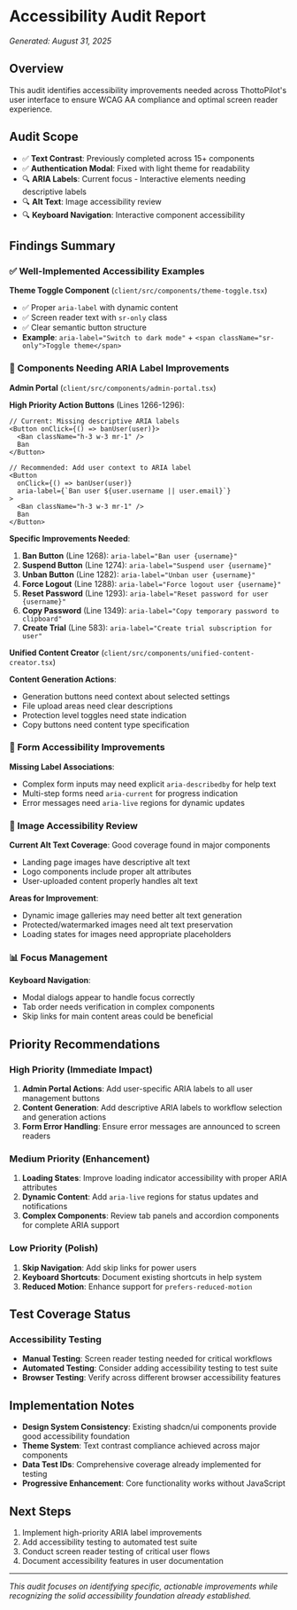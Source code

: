 # Accessibility Audit Report
*Generated: August 31, 2025*

## Overview

This audit identifies accessibility improvements needed across ThottoPilot's user interface to ensure WCAG AA compliance and optimal screen reader experience.

## Audit Scope

- ✅ **Text Contrast**: Previously completed across 15+ components
- ✅ **Authentication Modal**: Fixed with light theme for readability
- 🔍 **ARIA Labels**: Current focus - Interactive elements needing descriptive labels
- 🔍 **Alt Text**: Image accessibility review
- 🔍 **Keyboard Navigation**: Interactive component accessibility

## Findings Summary

### ✅ Well-Implemented Accessibility Examples

**Theme Toggle Component** (`client/src/components/theme-toggle.tsx`)
- ✅ Proper `aria-label` with dynamic content
- ✅ Screen reader text with `sr-only` class
- ✅ Clear semantic button structure
- **Example**: `aria-label="Switch to dark mode"` + `<span className="sr-only">Toggle theme</span>`

### 🔧 Components Needing ARIA Label Improvements

**Admin Portal** (`client/src/components/admin-portal.tsx`)

**High Priority Action Buttons** (Lines 1266-1296):
```tsx
// Current: Missing descriptive ARIA labels
<Button onClick={() => banUser(user)}>
  <Ban className="h-3 w-3 mr-1" />
  Ban
</Button>

// Recommended: Add user context to ARIA label
<Button 
  onClick={() => banUser(user)}
  aria-label={`Ban user ${user.username || user.email}`}
>
  <Ban className="h-3 w-3 mr-1" />
  Ban
</Button>
```

**Specific Improvements Needed**:
1. **Ban Button** (Line 1268): `aria-label="Ban user {username}"`
2. **Suspend Button** (Line 1274): `aria-label="Suspend user {username}"`
3. **Unban Button** (Line 1282): `aria-label="Unban user {username}"`
4. **Force Logout** (Line 1288): `aria-label="Force logout user {username}"`
5. **Reset Password** (Line 1293): `aria-label="Reset password for user {username}"`
6. **Copy Password** (Line 1349): `aria-label="Copy temporary password to clipboard"`
7. **Create Trial** (Line 583): `aria-label="Create trial subscription for user"`

**Unified Content Creator** (`client/src/components/unified-content-creator.tsx`)

**Content Generation Actions**:
- Generation buttons need context about selected settings
- File upload areas need clear descriptions
- Protection level toggles need state indication
- Copy buttons need content type specification

### 🔧 Form Accessibility Improvements

**Missing Label Associations**:
- Complex form inputs may need explicit `aria-describedby` for help text
- Multi-step forms need `aria-current` for progress indication
- Error messages need `aria-live` regions for dynamic updates

### 🔧 Image Accessibility Review

**Current Alt Text Coverage**: Good coverage found in major components
- Landing page images have descriptive alt text
- Logo components include proper alt attributes
- User-uploaded content properly handles alt text

**Areas for Improvement**:
- Dynamic image galleries may need better alt text generation
- Protected/watermarked images need alt text preservation
- Loading states for images need appropriate placeholders

### 📊 Focus Management

**Keyboard Navigation**:
- Modal dialogs appear to handle focus correctly
- Tab order needs verification in complex components
- Skip links for main content areas could be beneficial

## Priority Recommendations

### High Priority (Immediate Impact)
1. **Admin Portal Actions**: Add user-specific ARIA labels to all user management buttons
2. **Content Generation**: Add descriptive ARIA labels to workflow selection and generation actions
3. **Form Error Handling**: Ensure error messages are announced to screen readers

### Medium Priority (Enhancement)
1. **Loading States**: Improve loading indicator accessibility with proper ARIA attributes
2. **Dynamic Content**: Add `aria-live` regions for status updates and notifications
3. **Complex Components**: Review tab panels and accordion components for complete ARIA support

### Low Priority (Polish)
1. **Skip Navigation**: Add skip links for power users
2. **Keyboard Shortcuts**: Document existing shortcuts in help system
3. **Reduced Motion**: Enhance support for `prefers-reduced-motion`

## Test Coverage Status

### Accessibility Testing
- **Manual Testing**: Screen reader testing needed for critical workflows
- **Automated Testing**: Consider adding accessibility testing to test suite
- **Browser Testing**: Verify across different browser accessibility features

## Implementation Notes

- **Design System Consistency**: Existing shadcn/ui components provide good accessibility foundation
- **Theme System**: Text contrast compliance achieved across major components
- **Data Test IDs**: Comprehensive coverage already implemented for testing
- **Progressive Enhancement**: Core functionality works without JavaScript

## Next Steps

1. Implement high-priority ARIA label improvements
2. Add accessibility testing to automated test suite
3. Conduct screen reader testing of critical user flows
4. Document accessibility features in user documentation

---

*This audit focuses on identifying specific, actionable improvements while recognizing the solid accessibility foundation already established.*